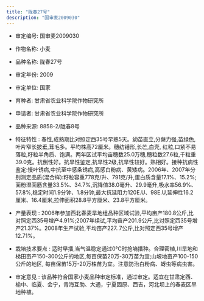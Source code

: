```yaml
---
title: "陇春27号"
description: "国审麦2009030"
---
```

* 审定编号:  国审麦2009030

*  作物名称:  小麦

*  品种名称:  陇春27号

*  审定年份:  2009

*  审定单位:  国家

* 育种者:  甘肃省农业科学院作物研究所

*  申请者:  甘肃省农业科学院作物研究所

*  品种来源:  8858-2/陇春8号

*  特征特性 : 
春性,成熟期比对照定西35号早熟5天。幼苗直立,分蘖力强,苗绿色,叶片窄长披垂,茸毛多。平均株高72厘米。穗纺锤形,长芒,白壳, 红粒,口紧不易落粒,籽粒半角质、饱满。两年区试平均亩穗数25.0万穗,穗粒数27.6粒,千粒重39.0克。抗倒性好。抗旱性鉴定,抗旱性2级,抗旱性较好。熟相好。接种抗病性鉴定:慢叶锈病,中抗至中感条锈病,高感白粉病、黄矮病。2006年、2007年分别测定品质(混合样):籽粒容重778克/升、791克/升,蛋白质含量17.1%、15.2%;面粉湿面筋含量33.5%、34.7%,沉降值38.0毫升、29.9毫升,吸水率56.9%、57.8%,稳定时间1.9分钟、1.8分钟,最大抗延阻力120E.U、98E.U,延伸性16.2厘米、16.4厘米,拉伸面积28.8平方厘米、23.8平方厘米。 
 
*  产量表现 : 
2006年参加西北春麦旱地组品种区域试验,平均亩产180.8公斤,比对照定西35号增产4.91%;2007年续试,平均亩产201.9公斤,比对照定西35号增产21.37%。2008年生产试验,平均亩产227. 7公斤,比对照定西35号增产12.71%。 

*  栽培技术要点 : 
适时早播,当气温稳定通过0℃时抢墒播种。合理密植,川旱地和梯田亩产150-300公斤的地区,每亩保苗20万-30万苗为宜;山坡地亩产100-150公斤的地区, 每亩保苗15万-20万株苗为宜。注意防治白粉病、蚜虫等病虫害。

*  审定意见 : 
该品种符合国家小麦品种审定标准，通过审定。适宜在甘肃定西、榆中、临夏、会宁，青海互助、大通，宁夏固原、西吉，河北坝上的春麦区旱地种植。
